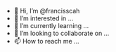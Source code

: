 - 👋 Hi, I’m @francisscah
- 👀 I’m interested in ...
- 🌱 I’m currently learning ...
- 💞️ I’m looking to collaborate on ...
- 📫 How to reach me ...

<!---
francisscah/francisscah is a ✨ special ✨ repository because its `README.md` (this file) appears on your GitHub profile.
You can click the Preview link to take a look at your changes.
--->

